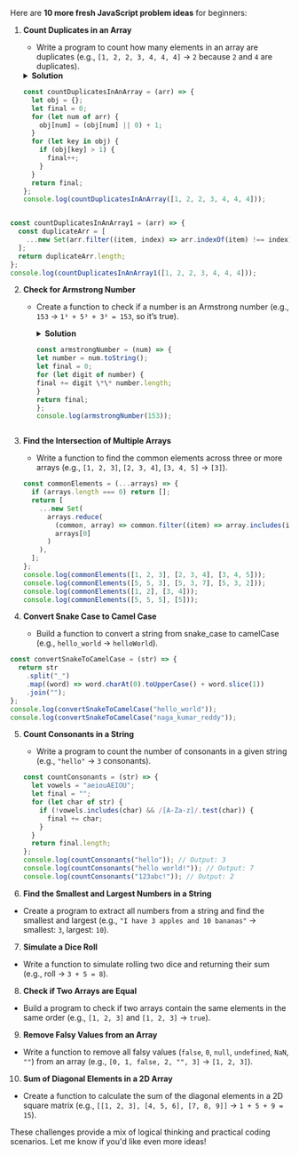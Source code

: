 Here are **10 more fresh JavaScript problem ideas** for beginners:

1. **Count Duplicates in an Array**

   - Write a program to count how many elements in an array are duplicates (e.g., `[1, 2, 2, 3, 4, 4, 4]` → `2` because `2` and `4` are duplicates).
   <details>
   <summary><strong>Solution</strong> <summary>

   ```js
   const countDuplicatesInAnArray = (arr) => {
     let obj = {};
     let final = 0;
     for (let num of arr) {
       obj[num] = (obj[num] || 0) + 1;
     }
     for (let key in obj) {
       if (obj[key] > 1) {
         final++;
       }
     }
     return final;
   };
   console.log(countDuplicatesInAnArray([1, 2, 2, 3, 4, 4, 4]));
   ```

```js
const countDuplicatesInAnArray1 = (arr) => {
  const duplicateArr = [
    ...new Set(arr.filter((item, index) => arr.indexOf(item) !== index)),
  ];
  return duplicateArr.length;
};
console.log(countDuplicatesInAnArray1([1, 2, 2, 3, 4, 4, 4]));
```

   </details>

2. **Check for Armstrong Number**

   - Create a function to check if a number is an Armstrong number (e.g., `153` → `1³ + 5³ + 3³ = 153`, so it’s true).
     <details>
     <summary><strong>Solution</strong> <summary>

     ```js
     const armstrongNumber = (num) => {
     let number = num.toString();
     let final = 0;
     for (let digit of number) {
     final += digit \*\* number.length;
     }
     return final;
     };
     console.log(armstrongNumber(153));

     ```

     </details>

3. **Find the Intersection of Multiple Arrays**

   - Write a function to find the common elements across three or more arrays (e.g., `[1, 2, 3]`, `[2, 3, 4]`, `[3, 4, 5]` → `[3]`).

   ```js
   const commonElements = (...arrays) => {
     if (arrays.length === 0) return [];
     return [
       ...new Set(
         arrays.reduce(
           (common, array) => common.filter((item) => array.includes(item)),
           arrays[0]
         )
       ),
     ];
   };
   console.log(commonElements([1, 2, 3], [2, 3, 4], [3, 4, 5]));
   console.log(commonElements([5, 5, 3], [5, 3, 7], [5, 3, 2]));
   console.log(commonElements([1, 2], [3, 4]));
   console.log(commonElements([5, 5, 5], [5]));
   ```

4. **Convert Snake Case to Camel Case**

   - Build a function to convert a string from snake_case to camelCase (e.g., `hello_world` → `helloWorld`).

```js
const convertSnakeToCamelCase = (str) => {
  return str
    .split("_")
    .map((word) => word.charAt(0).toUpperCase() + word.slice(1))
    .join("");
};
console.log(convertSnakeToCamelCase("hello_world"));
console.log(convertSnakeToCamelCase("naga_kumar_reddy"));
```

5. **Count Consonants in a String**

   - Write a program to count the number of consonants in a given string (e.g., `"hello"` → `3` consonants).

   ```js
   const countConsonants = (str) => {
     let vowels = "aeiouAEIOU";
     let final = "";
     for (let char of str) {
       if (!vowels.includes(char) && /[A-Za-z]/.test(char)) {
         final += char;
       }
     }
     return final.length;
   };
   console.log(countConsonants("hello")); // Output: 3
   console.log(countConsonants("hello world!")); // Output: 7
   console.log(countConsonants("123abc!")); // Output: 2
   ```

6. **Find the Smallest and Largest Numbers in a String**

- Create a program to extract all numbers from a string and find the smallest and largest (e.g., `"I have 3 apples and 10 bananas"` → smallest: `3`, largest: `10`).

7. **Simulate a Dice Roll**

- Write a function to simulate rolling two dice and returning their sum (e.g., roll → `3 + 5 = 8`).

8. **Check if Two Arrays are Equal**

- Build a program to check if two arrays contain the same elements in the same order (e.g., `[1, 2, 3]` and `[1, 2, 3]` → `true`).

9. **Remove Falsy Values from an Array**

- Write a function to remove all falsy values (`false`, `0`, `null`, `undefined`, `NaN`, `""`) from an array (e.g., `[0, 1, false, 2, "", 3]` → `[1, 2, 3]`).

10. **Sum of Diagonal Elements in a 2D Array**

- Create a function to calculate the sum of the diagonal elements in a 2D square matrix (e.g., `[[1, 2, 3], [4, 5, 6], [7, 8, 9]]` → `1 + 5 + 9 = 15`).

These challenges provide a mix of logical thinking and practical coding scenarios. Let me know if you'd like even more ideas!

```

```

```

```
